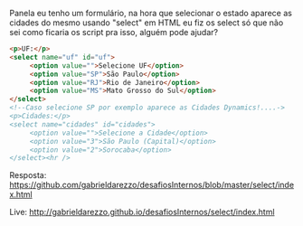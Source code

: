 Panela eu tenho um formulário, na hora que selecionar o estado aparece as cidades do mesmo usando "select" em 
HTML eu fiz os select só que não sei como ficaria os script pra isso, alguém pode ajudar?


```html
<p>UF:</p>
<select name="uf" id="uf">
     <option value="">Selecione UF</option>
     <option value="SP">São Paulo</option>
     <option value="RJ">Rio de Janeiro</option>
     <option value="MS">Mato Grosso do Sul</option>
</select>
<!--Caso selecione SP por exemplo aparece as Cidades Dynamics!....->
<p>Cidades:</p>
<select name="cidades" id="cidades">
     <option value="">Selecione a Cidade</option>
     <option value="3">São Paulo (Capital)</option>
     <option value="2">Sorocaba</option>     
</select><hr />
```

Resposta:
https://github.com/gabrieldarezzo/desafiosInternos/blob/master/select/index.html

Live: 
http://gabrieldarezzo.github.io/desafiosInternos/select/index.html